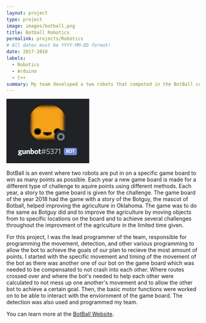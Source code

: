 ```yaml
---
layout: project
type: project
image: images/botball.png
title: Botball Robotics
permalink: projects/Robotics
# All dates must be YYYY-MM-DD format!
date: 2017-2018
labels:
  - Robotics
  - Arduino
  - C++
summary: My team developed a two robots that competed in the BotBall competition in 2018.
---
```


<div class="ui small rounded images">
  <img class="ui image" src="../images/botr.png">
</div>

BotBall is an event where two robots are put in on a specific game board to win as many points as possible. Each year a new game board is made for a different type of challenge to aquire points using different methods. Each year, a story to the game board is given for the challenge. The game board of the year 2018 had the game with a story of the Botguy, the mascot of Botball, helped improving the agriculture in Oklahoma. The game was to do the same as Botguy did and to improve the agriculture by moving objects from to specific locations on the board and to achieve several challenges throughout the improvment of the agriculture in the limited time given. 

For this project, I was the lead programmer of the team, responsible for programming the movement, detection, and other various programming to allow the bot to achieve the goals of our plan to recieve the most amount of points. I started with the specific movement and timing of the movement of the bot as there was another one of our bot on the game board which was needed to be compensated to not crash into each other. Where routes crossed over and where the bot's needed to help each other were calculated to not mess up one another's movement and to allow the other bot to achieve a certain goal. Then, the basic motor functions were worked on to be able to interact with the enviornment of the game board. The detection was also used and programmed my team.


You can learn more at the [BotBall Website](https://www.kipr.org/botball).



